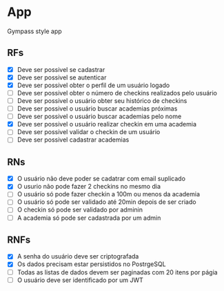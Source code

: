 # App

Gympass style app

## RFs

- [x] Deve ser possivel se cadastrar
- [x] Deve ser possivel se autenticar
- [x] Deve ser possivel obter o perfil de um usuário logado
- [ ] Deve ser possivel obter o número de checkins realizados pelo usuário
- [ ] Deve ser possivel o usuário obter seu histórico de checkins
- [ ] Deve ser possivel o usuário buscar academias próximas
- [ ] Deve ser possivel o usuário buscar academias pelo nome
- [x] Deve ser possivel o usuário realizar checkin em uma academia
- [ ] Deve ser possivel validar o checkin de um usuário
- [ ] Deve ser possivel cadastrar academias

## RNs

- [x] O usuário não deve poder se cadatrar com email suplicado
- [x] O usurio não pode fazer 2 checkins no mesmo dia
- [ ] O usuário só pode fazer checkin a 100m ou menos da academia
- [ ] O usuário só pode ser validado até 20min depois de ser criado
- [ ] O checkin só pode ser validado por adminin
- [ ] A academia só pode ser cadastrada por um admin

## RNFs

- [x] A senha do usuário deve ser criptografada
- [x] Os dados precisam estar persistidos no PostrgeSQL
- [ ] Todas as listas de dados devem ser paginadas com 20 itens por págia
- [ ] O usuário deve ser identificado por um JWT